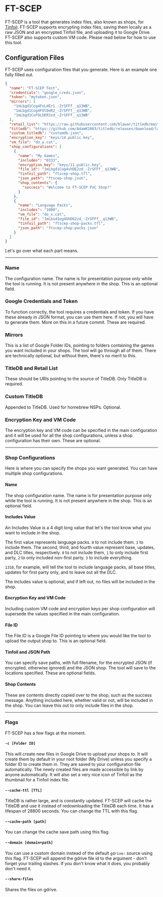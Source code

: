 # FT-SCEP

FT-SCEP is a tool that generates index files, also known as shops, for [Tinfoil](https://tinfoil.io/Download#download). FT-SCEP supports encrypting index files, saving them locally as a raw JSON and an encrypted Tinfoil file, and uploading it to Google Drive. FT-SCEP also supports custom VM code. Please read below for how to use this tool.

## Configuration Files

FT-SCEP uses configuration files that you generate. Here is an example one fully filled out.

```json
{
  "name": "FT-SCEP Test",
  "credentials": "google_creds.json",
  "token": "mytoken.json",
  "mirrors": [
    "1mLbgd1Cog4FoLdEr1_-ZrSFFf__q13WB",
    "1mLbgd1Cog4FOlDeR2_-ZrSFFf__q13WB",
    "1mLbgd1CoFOLDER3zd_-ZrSFFf__q13WB"
  ],
  "retail_list": "https://raw.githubusercontent.com/blawar/titledb/master/retailOnly.txt",
  "titledb": "https://github.com/AdamK2003/titledb/releases/download/latest/titles.US.en.json",
  "custom_titledb": "customdb.json",
  "encryption_key": "keys/14.public.key",
  "vm_file": "do_y.cat",
  "shop_configurations": [ 
    {
      "name": "My Games",
      "includes": "0333",
      "encryption_key": "keys/11.public.key",
      "file_id": "1mLbgd1Cog4shDE2zd_-ZrSFFf__q13WB",
      "tinfoil_path": "ftscep-shop.tfl",
      "json_path": "ftscep-shop.json",
      "shop_contents": {
        "success": "Welcome to FT-SCEP PoC Shop!"
      }
    },
    {
      "name": "Language Packs",
      "includes": "1000",
      "vm_file": "do_x.cat",
      "file_id": "1mLbsd1og4GhD62zd_-ZrSFFf__q13WB",
      "tinfoil_path": "ftscep-shop-packs.tfl",
      "json_path": "ftscep-shop-packs.json"
    }
  ]
}
```

Let's go over what each part means.

---

### Name

The configuration name. The name is for presentation purpose only while the tool is running. It is not present anywhere in the shop. This is an optional field.

### Google Credentials and Token

To function correctly, the tool requires a credentials and token. If you have these already in JSON format, you can use them here. If not, you will have to generate them. More on this in a future commit. These are required.

### Mirrors

This is a list of Google Folder IDs, pointing to folders containing the games you want included in your shops. The tool will go through all of them. There are technically optional, but without them, there's no merit to this.

### TitleDB and Retail List

These should be URIs pointing to the source of TitleDB. Only TitleDB is required.

### Custom TitleDB

Appended to TitleDB. Used for homebrew NSPs. Optional.

### Encryption Key and VM Code

The encryption key and VM code can be specified in the main configuration and it will be used for all the shop configurations, unless a shop configuration has their own. These are optional.

---

### Shop Configurations

Here is where you can specify the shops you want generated. You can have multiple shop configurations.

#### Name

The shop configuration name. The name is for presentation purpose only while the tool is running. It is not present anywhere in the shop. This is an optional field.

#### Includes Value

An Includes Value is a 4 digit long value that let's the tool know what you want to include in the shop.

The first value represents language packs. `0` to not include them. `1` to include them.
The second, third, and fourth value represent base, updates, and DLC titles, respectively. `0` to not include them, `1` to only include first party, `2` to only included non-first party. `3` to include everything.

`1310`, for example, will tell the tool to include language packs, all base titles, updates for first party only, and to leave out all the DLC.

The includes value is optional, and if left out, no files will be included in the shop.

#### Encryption Key and VM Code

Including custom VM code and encryption keys per shop configuration will supersede the values specified in the main configuration.

#### File ID

The File ID is a Google File ID pointing to where you would like the tool to upload the output shop to. This is an optional field.

#### Tinfoil and JSON Path

You can specify save paths, with full filename, for the encrypted JSON (if encrypted, otherwise ignored) and the JSON shop. The tool will save to the locations specified. These are optional fields.

#### Shop Contents

These are contents directly copied over to the shop, such as the success message. Anything included here, whether valid or not, will be included in the shop. You can leave this out to only include files in the shop.

---

### Flags

FT-SCEP has a few flags at the moment.

#### `-c [Folder ID]`

This will create new files in Google Drive to upload your shops to. It will create them by default in your root folder (My Drive) unless you specify a folder ID to create them in. They are saved to your configuration file automatically. The newly created files are made accessible by link by anyone automatically. It will also set a very nice icon of Tinfoil as the thumbnail for a Tinfoil index file.

#### `--cache-ttl [TTL]`

TitleDB is rather large, and is constantly updated. FT-SCEP will cache the TitleDB and use it instead of redownloading the TitleDB each time. It has a lifespan of 28800 seconds. You can change the TTL with this flag.

#### `--cache-path [path]`

You can change the cache save path using this flag.

#### `--domain [domain+path]`

You can use a custom domain instead of the default `gdrive:` source using this flag. FT-SCEP will append the gdrive file id to the argument - don't forget your trailing slashes. If you don't know what it does, you probably don't need it.

#### `--share-files`

Shares the files on gdrive.
